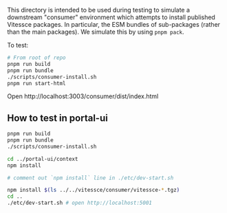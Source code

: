 This directory is intended to be used during testing to simulate a downstream "consumer" environment which attempts to install published Vitessce packages.
In particular, the ESM bundles of sub-packages (rather than the main packages).
We simulate this by using `pnpm pack`.

To test:
```sh
# From root of repo
pnpm run build
pnpm run bundle
./scripts/consumer-install.sh
pnpm run start-html
```

Open http://localhost:3003/consumer/dist/index.html

## How to test in portal-ui

```sh
pnpm run build
pnpm run bundle
./scripts/consumer-install.sh

cd ../portal-ui/context
npm install

# comment out `npm install` line in ./etc/dev-start.sh

npm install $(ls ../../vitessce/consumer/vitessce-*.tgz)
cd ..
./etc/dev-start.sh # open http://localhost:5001
```
